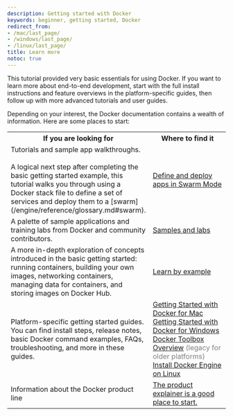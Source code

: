 ```yaml
---
description: Getting started with Docker
keywords: beginner, getting started, Docker
redirect_from:
- /mac/last_page/
- /windows/last_page/
- /linux/last_page/
title: Learn more
notoc: true
---
```


This tutorial provided very basic essentials for using Docker. If you want to learn more about end-to-end development, start with the full install instructions and feature overviews in the platform-specific guides, then follow up with more advanced tutorials and user guides.

Depending on your interest, the Docker documentation contains a wealth of information.  Here are some places to start:

<style type="text/css">
</style>
<table class="tutorial" width="100%">
  <col style="width:50%">
  <col style="width:50%">
  <tr>
    <th class="tg-031e">If you are looking for</th>
    <th class="tg-031e">Where to find it</th>
  </tr>
  <tr>
    <td class="tg-031e" style="width: 50%">Tutorials and sample app walkthroughs.<br><br>
     A logical next step after completing the basic getting started
     example, this tutorial walks you through using a Docker stack file
     to define a set of services and deploy them to a [swarm](/engine/reference/glossary.md#swarm).
    </td>
    <td class="tg-031e"><a href="/engine/getstarted-voting-app/">Define and deploy apps in Swarm Mode</a></td>
  </tr>
  <tr>
  <td class="tg-031e">A palette of sample applications and training labs from Docker and community contributors.</td>
  <td class="tg-031e"><a href="/samples/">Samples and labs</a></td>
  </tr>
  <tr>
  <td class="tg-031e">A more in-depth exploration of concepts introduced in the basic getting started: running containers, building your own images, networking containers, managing data for containers, and storing images on Docker Hub.</td>
  <td class="tg-031e"><a href="/engine/tutorials/">Learn by example</a></td>
  </tr>
  <tr>
    <td class="tg-031e">Platform-specific getting started guides. You can find install steps, release notes, basic Docker command examples, FAQs, troubleshooting, and more in these guides. </td>
    <td class="tg-031e">
    <a href="/docker-for-mac/">Getting Started with Docker for Mac</a><br>
    <a href="/docker-for-windows/">Getting Started with Docker for Windows</a><br>
    <a href="/toolbox/overview/">Docker Toolbox Overview</a><font color="gray"> (legacy for older platforms)</font><br>
    <a href="/engine/installation/linux/">Install Docker Engine on Linux</a><br>
    </td>
  </tr>
  <tr>
    <td class="tg-031e">Information about the Docker product line</td>
    <td class="tg-031e"><a href="http://www.docker.com/products/">The product explainer is a good place to start.</a></td>
  </tr>
</table>
